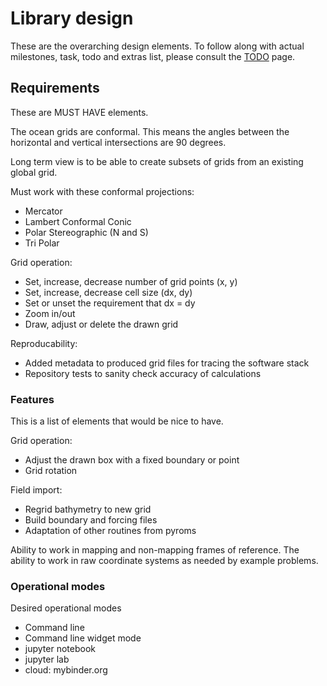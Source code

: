 # Library design

These are the overarching design elements.  To follow along
with actual milestones, task, todo and extras list, please
consult the [TODO](TODO.md) page.

## Requirements

These are MUST HAVE elements.

The ocean grids are conformal.  This means the angles between the horizontal
and vertical intersections are 90 degrees.

Long term view is to be able to create subsets of grids from an existing global
grid.

Must work with these conformal projections:
 * Mercator
 * Lambert Conformal Conic
 * Polar Stereographic (N and S)
 * Tri Polar

Grid operation:
 * Set, increase, decrease number of grid points (x, y)
 * Set, increase, decrease cell size (dx, dy)
 * Set or unset the requirement that dx = dy
 * Zoom in/out
 * Draw, adjust or delete the drawn grid

Reproducability:
 * Added metadata to produced grid files for tracing the software stack
 * Repository tests to sanity check accuracy of calculations

### Features

This is a list of elements that would be nice to have.

Grid operation:
 * Adjust the drawn box with a fixed boundary or point
 * Grid rotation

Field import:
 * Regrid bathymetry to new grid
 * Build boundary and forcing files
 * Adaptation of other routines from pyroms

Ability to work in mapping and non-mapping frames of reference.  The
ability to work in raw coordinate systems as needed by example problems.

### Operational modes

Desired operational modes
 * Command line
 * Command line widget mode
 * jupyter notebook
 * jupyter lab
 * cloud: mybinder.org
